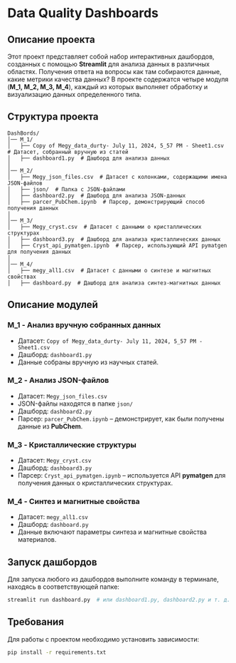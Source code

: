 # Data Quality Dashboards

## Описание проекта
Этот проект представляет собой набор интерактивных дашбордов, созданных с помощью **Streamlit** для анализа данных в различных областях. Получения ответа на вопросы как там собираются данные, какие метрики качества данных? В проекте содержатся четыре модуля (**M_1, M_2, M_3, M_4**), каждый из которых выполняет обработку и визуализацию данных определенного типа.

## Структура проекта
```
DashBords/
│── M_1/
│   ├── Copy of Megy_data_durty- July 11, 2024, 5_57 PM - Sheet1.csv  # Датасет, собранный вручную из статей
│   ├── dashboard1.py  # Дашборд для анализа данных
│
│── M_2/
│   ├── Megy_json_files.csv  # Датасет с колонками, содержащими имена JSON-файлов
│   ├── json/  # Папка с JSON-файлами
│   ├── dashboard2.py  # Дашборд для анализа JSON-данных
│   ├── parcer_PubChem.ipynb  # Парсер, демонстрирующий способ получения данных
│
│── M_3/
│   ├── Megy_cryst.csv  # Датасет с данными о кристаллических структурах
│   ├── dashboard3.py  # Дашборд для анализа кристаллических данных
│   ├── Cryst_api_pymatgen.ipynb  # Парсер, использующий API pymatgen для получения данных
│
│── M_4/
│   ├── megy_all1.csv  # Датасет с данными о синтезе и магнитных свойствах
│   ├── dashboard.py  # Дашборд для анализа синтез-магнитных данных
```

## Описание модулей
### **M_1** - Анализ вручную собранных данных
- Датасет: `Copy of Megy_data_durty- July 11, 2024, 5_57 PM - Sheet1.csv`
- Дашборд: `dashboard1.py`
- Данные собраны вручную из научных статей.

### **M_2** - Анализ JSON-файлов
- Датасет: `Megy_json_files.csv`
- JSON-файлы находятся в папке `json/`
- Дашборд: `dashboard2.py`
- Парсер: `parcer_PubChem.ipynb` – демонстрирует, как были получены данные из **PubChem**.

### **M_3** - Кристаллические структуры
- Датасет: `Megy_cryst.csv`
- Дашборд: `dashboard3.py`
- Парсер: `Cryst_api_pymatgen.ipynb` – используется API **pymatgen** для получения данных о кристаллических структурах.

### **M_4** - Синтез и магнитные свойства
- Датасет: `megy_all1.csv`
- Дашборд: `dashboard.py`
- Данные включают параметры синтеза и магнитные свойства материалов.

## Запуск дашбордов
Для запуска любого из дашбордов выполните команду в терминале, находясь в соответствующей папке:
```sh
streamlit run dashboard.py  # или dashboard1.py, dashboard2.py и т. д.
```

## Требования
Для работы с проектом необходимо установить зависимости:
```sh
pip install -r requirements.txt
```
